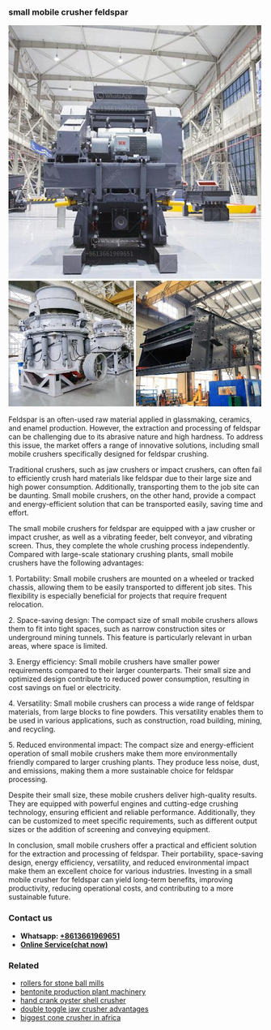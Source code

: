 <h3>small mobile crusher feldspar</h3><img src='1706767208.jpg' alt=''><p>Feldspar is an often-used raw material applied in glassmaking, ceramics, and enamel production. However, the extraction and processing of feldspar can be challenging due to its abrasive nature and high hardness. To address this issue, the market offers a range of innovative solutions, including small mobile crushers specifically designed for feldspar crushing.</p><p>Traditional crushers, such as jaw crushers or impact crushers, can often fail to efficiently crush hard materials like feldspar due to their large size and high power consumption. Additionally, transporting them to the job site can be daunting. Small mobile crushers, on the other hand, provide a compact and energy-efficient solution that can be transported easily, saving time and effort.</p><p>The small mobile crushers for feldspar are equipped with a jaw crusher or impact crusher, as well as a vibrating feeder, belt conveyor, and vibrating screen. Thus, they complete the whole crushing process independently. Compared with large-scale stationary crushing plants, small mobile crushers have the following advantages:</p><p>1. Portability: Small mobile crushers are mounted on a wheeled or tracked chassis, allowing them to be easily transported to different job sites. This flexibility is especially beneficial for projects that require frequent relocation.</p><p>2. Space-saving design: The compact size of small mobile crushers allows them to fit into tight spaces, such as narrow construction sites or underground mining tunnels. This feature is particularly relevant in urban areas, where space is limited.</p><p>3. Energy efficiency: Small mobile crushers have smaller power requirements compared to their larger counterparts. Their small size and optimized design contribute to reduced power consumption, resulting in cost savings on fuel or electricity.</p><p>4. Versatility: Small mobile crushers can process a wide range of feldspar materials, from large blocks to fine powders. This versatility enables them to be used in various applications, such as construction, road building, mining, and recycling.</p><p>5. Reduced environmental impact: The compact size and energy-efficient operation of small mobile crushers make them more environmentally friendly compared to larger crushing plants. They produce less noise, dust, and emissions, making them a more sustainable choice for feldspar processing.</p><p>Despite their small size, these mobile crushers deliver high-quality results. They are equipped with powerful engines and cutting-edge crushing technology, ensuring efficient and reliable performance. Additionally, they can be customized to meet specific requirements, such as different output sizes or the addition of screening and conveying equipment.</p><p>In conclusion, small mobile crushers offer a practical and efficient solution for the extraction and processing of feldspar. Their portability, space-saving design, energy efficiency, versatility, and reduced environmental impact make them an excellent choice for various industries. Investing in a small mobile crusher for feldspar can yield long-term benefits, improving productivity, reducing operational costs, and contributing to a more sustainable future.</p><h3>Contact us</h3><ul><li><strong>Whatsapp:&nbsp;<a href="https://wa.me/8613661969651">+8613661969651</a></strong></li><li><a href="https://swt.shibang-china.com/?git&amp;zhl&amp;small mobile crusher feldspar"><strong>Online Service(chat now)</strong></a></li></ul><h3>Related</h3><ul><li><a href='rollers for stone ball mills.md'>rollers for stone ball mills</a></li><li><a href='bentonite production plant machinery.md'>bentonite production plant machinery</a></li><li><a href='hand crank oyster shell crusher.md'>hand crank oyster shell crusher</a></li><li><a href='double toggle jaw crusher advantages.md'>double toggle jaw crusher advantages</a></li><li><a href='biggest cone crusher in africa.md'>biggest cone crusher in africa</a></li></ul>